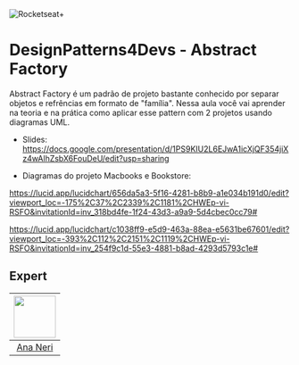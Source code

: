 <img src="https://drive.google.com/uc?id=1XPWLjUo2-j8iGw07ALcxu7oqJ3nkl2Ho" alt="Rocketseat+"/>

# DesignPatterns4Devs - Abstract Factory

Abstract Factory é um padrão de projeto bastante conhecido por separar objetos e refrências em formato de "família".
Nessa aula você vai aprender na teoria e na prática como aplicar esse pattern com 2 projetos usando diagramas UML.

- Slides: https://docs.google.com/presentation/d/1PS9KIU2L6EJwA1icXjQF354jiXz4wAlhZsbX6FouDeU/edit?usp=sharing

- Diagramas do projeto Macbooks e Bookstore: 

https://lucid.app/lucidchart/656da5a3-5f16-4281-b8b9-a1e034b191d0/edit?viewport_loc=-175%2C37%2C2339%2C1181%2CHWEp-vi-RSFO&invitationId=inv_318bd4fe-1f24-43d3-a9a9-5d4cbec0cc79#

https://lucid.app/lucidchart/c1038ff9-e5d9-463a-88ea-e5631be67601/edit?viewport_loc=-393%2C112%2C2151%2C1119%2CHWEp-vi-RSFO&invitationId=inv_254f9c1d-55e3-4881-b8ad-4293d5793c1e#

## Expert
| [<img src="https://avatars.githubusercontent.com/u/42419543?v=4" width="75px;"/>](https://github.com/anabneri) |
| :-: |
|[Ana Neri](https://github.com/anabneri)|# designpatterns4devs-overview-examples

